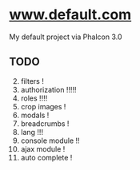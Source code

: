 # www.default.com
My default project via Phalcon 3.0

## TODO

2. filters                     !
3. authorization               !!!!!
4. roles                       !!!!
5. crop images                 !
6. modals                      !
7. breadcrumbs                 !
10. lang                        !!!
11. console module              !!
12. ajax module                 !
13. auto complete               !